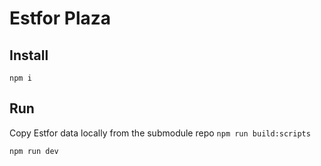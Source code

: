 # Estfor Plaza

## Install

`npm i`

## Run

Copy Estfor data locally from the submodule repo `npm run build:scripts`

`npm run dev`